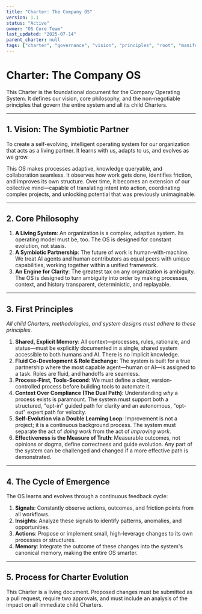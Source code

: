 ```yaml
---
title: "Charter: The Company OS"
version: 1.1
status: "Active"
owner: "OS Core Team"
last_updated: "2025-07-14"
parent_charter: null
tags: ["charter", "governance", "vision", "principles", "root", "manifesto"]
---
```


# **Charter: The Company OS**

This Charter is the foundational document for the Company Operating System. It defines our vision, core philosophy, and the non-negotiable principles that govern the entire system and all its child Charters.

---

## **1. Vision: The Symbiotic Partner**

To create a self-evolving, intelligent operating system for our organization that acts as a living partner. It learns with us, adapts to us, and evolves as we grow.

This OS makes processes adaptive, knowledge queryable, and collaboration seamless. It observes how work gets done, identifies friction, and improves its own structure. Over time, it becomes an extension of our collective mind—capable of translating intent into action, coordinating complex projects, and unlocking potential that was previously unimaginable.

---

## **2. Core Philosophy**

1.  **A Living System**: An organization is a complex, adaptive system. Its operating model must be, too. The OS is designed for constant evolution, not stasis.
2.  **A Symbiotic Partnership**: The future of work is human-with-machine. We treat AI agents and human contributors as equal peers with unique capabilities, working together within a unified framework.
3.  **An Engine for Clarity**: The greatest tax on any organization is ambiguity. The OS is designed to turn ambiguity into order by making processes, context, and history transparent, deterministic, and replayable.

---

## **3. First Principles**

*All child Charters, methodologies, and system designs must adhere to these principles.*

1.  **Shared, Explicit Memory**: All context—processes, rules, rationale, and status—must be explicitly documented in a single, shared system accessible to both humans and AI. There is no implicit knowledge.
2.  **Fluid Co-Development & Role Exchange**: The system is built for a true partnership where the most capable agent—human or AI—is assigned to a task. Roles are fluid, and handoffs are seamless.
3.  **Process-First, Tools-Second**: We must define a clear, version-controlled process before building tools to automate it.
4.  **Context Over Compliance (The Dual Path)**: Understanding *why* a process exists is paramount. The system must support both a structured, "opt-in" guided path for clarity and an autonomous, "opt-out" expert path for velocity.
5.  **Self-Evolution via a Double Learning Loop**: Improvement is not a project; it is a continuous background process. The system must separate the act of *doing work* from the act of *improving work*.
6.  **Effectiveness is the Measure of Truth**: Measurable outcomes, not opinions or dogma, define correctness and guide evolution. Any part of the system can be challenged and changed if a more effective path is demonstrated.

---

## **4. The Cycle of Emergence**

The OS learns and evolves through a continuous feedback cycle:

1.  **Signals**: Constantly observe actions, outcomes, and friction points from all workflows.
2.  **Insights**: Analyze these signals to identify patterns, anomalies, and opportunities.
3.  **Actions**: Propose or implement small, high-leverage changes to its own processes or structures.
4.  **Memory**: Integrate the outcome of these changes into the system's canonical memory, making the entire OS smarter.

---

## **5. Process for Charter Evolution**

This Charter is a living document. Proposed changes must be submitted as a pull request, require two approvals, and must include an analysis of the impact on all immediate child Charters.
